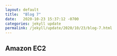 ```yaml
---
layout: default
title:  "Blog 7"
date:   2020-10-23 15:37:12 -0700
categories: jekyll update
permalink: /jekyll/update/2020/10/23/blog-7.html
---
```


## Amazon EC2


